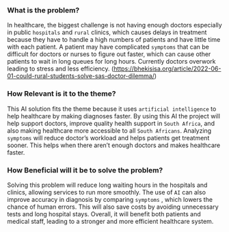 ###  What is the problem?
In healthcare, the biggest challenge is not having enough doctors especially in public `hospitals` and `rural` clinics, which causes delays in treatment because they have to handle a high numbers of patients and have little time with each patient. A patient may have complicated `symptoms` that can be difficult for doctors or nurses to figure out faster, which can cause other patients to wait in long queues for long hours. Currently doctors overwork leading to stress and  less efficiency.
(https://bhekisisa.org/article/2022-06-01-could-rural-students-solve-sas-doctor-dilemma/)

### How Relevant is it to the theme?
This AI solution fits the theme because it uses `artificial intelligence` to help healthcare by making diagnoses faster. By using this AI the project will help support doctors, improve quality health support in `South Africa`, and also making healthcare more accessible to all `South Africans`. Analyzing `symptoms` will reduce doctor’s workload and helps patients get treatment sooner. This helps when there aren’t enough doctors and makes healthcare faster.


###  How Beneficial will it be to solve the problem?
Solving this problem will reduce long waiting hours in the hospitals and clinics, allowing services to run more smoothly. The use of `AI` can also improve accuracy in diagnosis by comparing `symptoms` , which lowers the chance of human errors. This will also save costs by avoiding unnecessary tests and long hospital stays. Overall, it will benefit both patients and medical staff, leading to a stronger and more efficient healthcare system.
